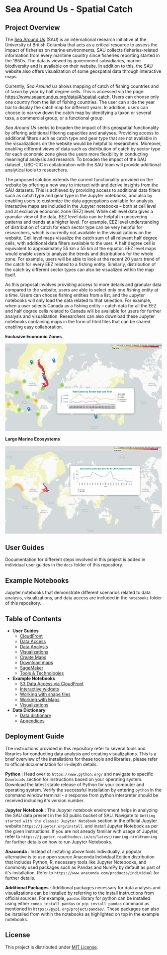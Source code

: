 # Sea Around Us - Spatial Catch

## Project Overview

The [Sea Around Us](http://www.seaaroundus.org/) (SAU) is an international research initiative at the University of British Columbia that acts as a critical resource to assess the impact of fisheries on marine environments. SAU collects fisheries-related information from every maritime country since fisheries reporting started in the  1950s. The data is viewed by government subsidiaries, marine biodiversity and is available on their website. In addition to this, the SAU website also offers visualization of some geospatial data through interactive maps.

Currently, *Sea Around Us* allows mapping of catch of fishing countries and of taxon by year by half degree cells. This is accessed via the page: https://www.seaaroundus.org/data/#/spatial-catch. Users can choose only one country from the list of fishing countries. The user can slide the year bar to display the catch map for different years. In addition, users can choose to narrow down the catch map by identifying a taxon or several taxa, a commercial group, or a functional group.

*Sea Around Us* seeks to broaden the impact of this geospatial functionality by offering additional filtering capacities and analyses. Providing access to additional filters such as catch type and gear type that are not available in the visualizations on the website would be helpful to researchers. Moreover, enabling different views of data such as distribution of catch by sector type for each economic zone gives the users more flexibility in conducting meaningful analysis and research. To broaden the impact of the SAU dataset , UBC-CIC in collaboration with the SAU team will provide additional analytical tools to researchers. 

The proposed solution extends the current functionality provided on the website by offering a new way to interact with and derive insights from the SAU datasets. This is achieved by providing access to additional data filters such as catch type and gear type in the Jupyter notebooks, and also by enabling users to customize the data aggregations available for analysis. Interactive maps are included in the Jupyter notebooks – both at cell level and at exclusive economic zone (EEZ) level. While cell level data gives a granular view of the data, EEZ level data can be helpful in uncovering patterns and trends at a higher level. For example, EEZ level understanding of distribution of catch for each sector type can be very helpful for researchers, which is currently not available in the visualizations on the website. Cell level maps visualize the catch sum of all relevant half degree cells, with additional data filters available to the user. A half degree cell is equivalent to approximately 55 km x 55 km at the equator. EEZ level maps would enable users to analyze the trends and distributions for the whole zone. For example, users will be able to look at the recent 20 years trend of the catch for every EEZ related to a fishing entity. Similarly, distribution of the catch by different sector types can also be visualized within the map itself.

As this proposal involves providing access to more details and granular data compared to the website, users are able to select only one fishing entity at a time. Users can choose fishing entities from a list, and the Jupyter notebooks will only load the data related to that selection. For example, when a user selects Canada as a fishing entity – catch data for all the EEZ and half degree cells related to Canada will be available for users for further analysis and visualization. Researchers can also download these Jupyter notebooks containing maps in the form of html files that can be shared enabling easy collaboration.

__Exclusive Economic Zones__

![Map of Exclusive Economic Zones](images/Map_Exclusive_Economic_Zones.png)

__Large Marine Ecosystems__

![Map of Large Marine Ecosystems](images/Map_Large_Marine_Ecosystems.png)

## User Guides

Documentation for different steps involved in this project is added in individual user guides in the `docs` folder of this repository.

## Example Notebooks

Jupyter notebooks that demonstrate different scenarios related to data analysis, visualizations, and data access are included in the `notebooks` folder of this repository.

## Table of Contents

* __User Guides__
  * [CloudFront](https://github.com/UBC-CIC/Sea_Around_Us_Spatial_Catch/blob/main/docs/00%20-%20CloudFront_setup.md)
  * [Data Access](https://github.com/UBC-CIC/Sea_Around_Us_Spatial_Catch/blob/main/docs/01%20-%20Access%20data%20from%20S3.md)
  * [Data Analysis](https://github.com/UBC-CIC/Sea_Around_Us_Spatial_Catch/blob/main/docs/02%20-%20Data%20analysis%20in%20notebooks.md)
  * [Visualizations](https://github.com/UBC-CIC/Sea_Around_Us_Spatial_Catch/blob/main/docs/03%20-%20Create%20visualizations%20in%20notebooks.md)
  * [Create Maps](https://github.com/UBC-CIC/Sea_Around_Us_Spatial_Catch/blob/main/docs/04%20-%20Create%20maps%20in%20notebooks.md)
  * [Download maps](https://github.com/UBC-CIC/Sea_Around_Us_Spatial_Catch/blob/main/docs/05%20-%20Download%20maps%20from%20notebooks.md)
  * [SageMaker](https://github.com/UBC-CIC/Sea_Around_Us_Spatial_Catch/blob/main/docs/06%20-%20SageMaker_setup.md)
  * [Tools & Technologies](https://github.com/UBC-CIC/Sea_Around_Us_Spatial_Catch/blob/main/docs/07%20-%20Tools_and_technologies.md)
* __Example Notebooks__
  * [S3 Data Access via CloudFront](https://github.com/UBC-CIC/Sea_Around_Us_Spatial_Catch/blob/main/notebooks/01%20-%20test_cloudfront_data_access.ipynb)
  * [Interactive widgets](https://github.com/UBC-CIC/Sea_Around_Us_Spatial_Catch/blob/main/notebooks/02%20-%20test_ipywidgets_interaction.ipynb)
  * [Working with shape files](https://github.com/UBC-CIC/Sea_Around_Us_Spatial_Catch/blob/main/notebooks/03%20-%20test_geopandas_shape_files.ipynb)
  * [Working with Maps](https://github.com/UBC-CIC/Sea_Around_Us_Spatial_Catch/blob/main/notebooks/04%20-%20test_folium_maps.ipynb)
  * [Visualizations](https://github.com/UBC-CIC/Sea_Around_Us_Spatial_Catch/blob/main/notebooks/05%20-%20test_altair_visualizations.ipynb)
* __Data Dictionary__
  * [Data dictionary](https://github.com/UBC-CIC/Sea_Around_Us_Spatial_Catch/blob/main/data-dictionary/Data_dictionary.md)
  * [Appendices](https://github.com/UBC-CIC/Sea_Around_Us_Spatial_Catch/blob/main/data-dictionary/Appendices.md)

    

## Deployment Guide

The instructions provided in this repository refer to several tools and libraries for conducting data analysis and creating visualizations. This is a brief overview of the installations for these tools and libraries, please refer to official documentation for in-depth details.

**Python** : Head over to `https://www.python.org/` and navigate to specific `Downloads` section for instructions based on your operating system. Download the latest stable release of Python for your computer and operating system. Verify the successful installation by entering `python` in the command window terminal - a response from python interpreter should be received including it's version number.

**Jupyter Notebook** : The Jupyter notebook environment helps in analyzing the SAU data present in the S3 public bucket of SAU. Navigate to `Getting started with the classic Jupyter Notebook` section in the official Jupyter website `https://jupyter.org/install`. and install Jupyter Notebook as per the given instructions. If you are not already familiar with usage of Jupyter, refer to `https://jupyter.readthedocs.io/en/latest/running.html#running` for further details on how to run Jupyter Notebooks.

**Anaconda** : Instead of installing above tools individually, a popular alternative is to use open source Anaconda Individual Edition distribution that includes Python, R, necessary tools like Jupyter Notebooks, and commonly used packages such as Pandas and NumPy by default as part of it's installation. Refer to `https://www.anaconda.com/products/individual` for further details.

**Additional Packages** : Additional packages necessary for data analysis and visualizations can be installed by referring to the install instructions from official sources. For example, `pandas` library for python can be installed using either `conda install pandas` or `pip install pandas` command as mentioned in `https://pypi.org/project/pandas/`. These packages can also be installed from within the notebooks as highlighted on top in the example notebooks. 

## License

This project is distributed under [MIT License](https://github.com/UBC-CIC/Sea-Around-Us/blob/main/LICENSE).

